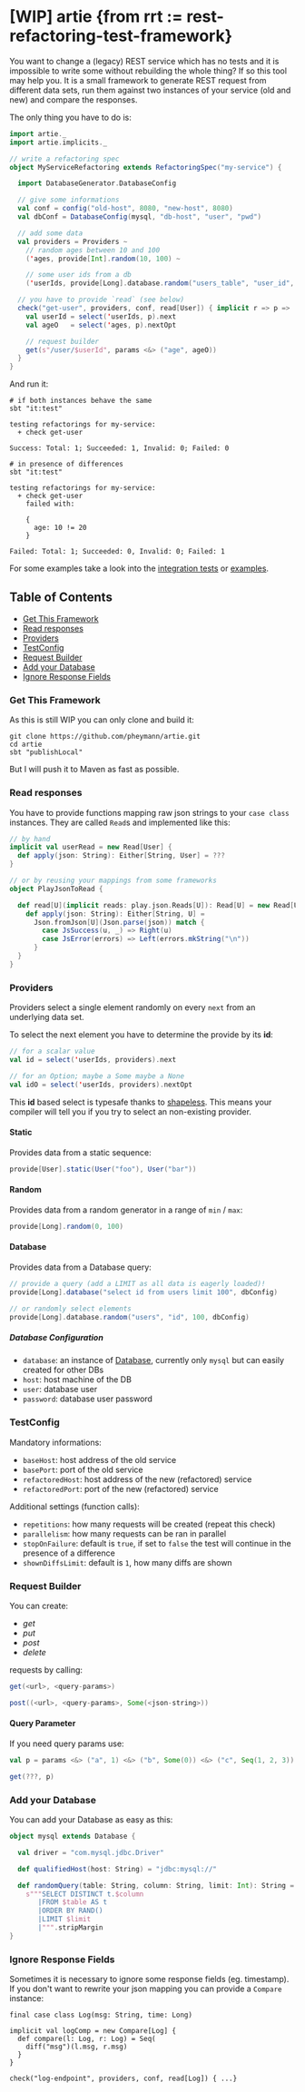 # [WIP] artie {from rrt := rest-refactoring-test-framework}
You want to change a (legacy) REST service which has no tests and it is impossible to
write some without rebuilding the whole thing? If so this tool may help you. It is
a small framework to generate REST request from different data sets, run them against
two instances of your service (old and new) and compare the responses.

The only thing you have to do is:

```Scala
import artie._
import artie.implicits._

// write a refactoring spec
object MyServiceRefactoring extends RefactoringSpec("my-service") {

  import DatabaseGenerator.DatabaseConfig

  // give some informations
  val conf = config("old-host", 8080, "new-host", 8080)
  val dbConf = DatabaseConfig(mysql, "db-host", "user", "pwd")

  // add some data
  val providers = Providers ~
    // random ages between 10 and 100
    ('ages, provide[Int].random(10, 100) ~

    // some user ids from a db
    ('userIds, provide[Long].database.random("users_table", "user_id", limit = 100, dbConf)

  // you have to provide `read` (see below)
  check("get-user", providers, conf, read[User]) { implicit r => p =>
    val userId = select('userIds, p).next
    val ageO   = select('ages, p).nextOpt

    // request builder
    get(s"/user/$userId", params <&> ("age", ageO))
  }
}
```

And run it:

```
# if both instances behave the same
sbt "it:test"

testing refactorings for my-service:
  + check get-user

Success: Total: 1; Succeeded: 1, Invalid: 0; Failed: 0

# in presence of differences
sbt "it:test"

testing refactorings for my-service:
  + check get-user
    failed with:

    {
      age: 10 != 20
    }

Failed: Total: 1; Succeeded: 0, Invalid: 0; Failed: 1
```

For some examples take a look into the [integration tests](https://github.com/pheymann/artie/tree/master/core/src/it/scala/artie) or [examples](https://github.com/pheymann/artie/tree/master/examples/src/it/scala/single).

## Table of Contents
 - [Get This Framework](#get-this-framework)
 - [Read responses](#read-responses)
 - [Providers](#providers)
 - [TestConfig](#testconfig)
 - [Request Builder](#request-builder)
 - [Add your Database](#add-your-database)
 - [Ignore Response Fields](#ignore-response-fields)

### Get This Framework
As this is still WIP you can only clone and build it:

```
git clone https://github.com/pheymann/artie.git
cd artie
sbt "publishLocal"
```

But I will push it to Maven as fast as possible.

### Read responses
You have to provide functions mapping raw json strings to your `case class` instances.
They are called `Read`s and implemented like this:

```Scala
// by hand
implicit val userRead = new Read[User] {
  def apply(json: String): Either[String, User] = ???
}

// or by reusing your mappings from some frameworks
object PlayJsonToRead {

  def read[U](implicit reads: play.json.Reads[U]): Read[U] = new Read[U] {
    def apply(json: String): Either[String, U] = 
      Json.fromJson[U](Json.parse(json)) match {
        case JsSuccess(u, _) => Right(u)
        case JsError(errors) => Left(errors.mkString("\n"))
      }
  }
}
```

### Providers
Providers select a single element randomly on every `next` from an underlying
data set.

To select the next element you have to determine the provide by its **id**:

```Scala
// for a scalar value
val id = select('userIds, providers).next

// for an Option; maybe a Some maybe a None
val idO = select('userIds, providers).nextOpt
```

This **id** based select is typesafe thanks to [shapeless](https://github.com/milessabin/shapeless). 
This means your compiler will tell you if you try to select an non-existing provider.

#### Static
Provides data from a static sequence:

```Scala
provide[User].static(User("foo"), User("bar"))
```

#### Random
Provides data from a random generator in a range of `min` / `max`:

```Scala
provide[Long].random(0, 100)
```

#### Database
Provides data from a Database query:

```Scala
// provide a query (add a LIMIT as all data is eagerly loaded)!
provide[Long].database("select id from users limit 100", dbConfig)

// or randomly select elements
provide[Long].database.random("users", "id", 100, dbConfig)
```

##### Database Configuration
 - `database`: an instance of [Database](https://github.com/pheymann/artie/blob/master/core/src/main/scala/artie/DataGenerator.scala#L30-L35), currently only `mysql` but can easily created for other DBs
 - `host`: host machine of the DB
 - `user`: database user
 - `password`: database user password

### TestConfig
Mandatory informations:
 - `baseHost`: host address of the old service
 - `basePort`: port of the old service
 - `refactoredHost`: host address of the new (refactored) service
 - `refactoredPort`: port of the new (refactored) service

Additional settings (function calls):
 - `repetitions`: how many requests will be created (repeat this check)
 - `parallelism`: how many requests can be ran in parallel
 - `stopOnFailure`: default is `true`, if set to `false` the test will continue in the presence of a difference
 - `shownDiffsLimit`: default is `1`, how many diffs are shown

### Request Builder
You can create:
 - *get*
 - *put*
 - *post*
 - *delete*

requests by calling:

```Scala
get(<url>, <query-params>)

post((<url>, <query-params>, Some(<json-string>))
```

#### Query Parameter
If you need query params use:

```Scala
val p = params <&> ("a", 1) <&> ("b", Some(0)) <&> ("c", Seq(1, 2, 3))

get(???, p)
```

### Add your Database
You can add your Database as easy as this:

```Scala
object mysql extends Database {

  val driver = "com.mysql.jdbc.Driver"

  def qualifiedHost(host: String) = "jdbc:mysql://"

  def randomQuery(table: String, column: String, limit: Int): String =
    s"""SELECT DISTINCT t.$column
       |FROM $table AS t
       |ORDER BY RAND()
       |LIMIT $limit
       |""".stripMargin  
}
```
### Ignore Response Fields
Sometimes it is necessary to ignore some response fields (eg. timestamp). If you don't want to rewrite your
json mapping you can provide a `Compare` instance:

```
final case class Log(msg: String, time: Long)

implicit val logComp = new Compare[Log] {
  def compare(l: Log, r: Log) = Seq(
    diff("msg")(l.msg, r.msg)
  }
}
   
check("log-endpoint", providers, conf, read[Log]) { ...}
```
